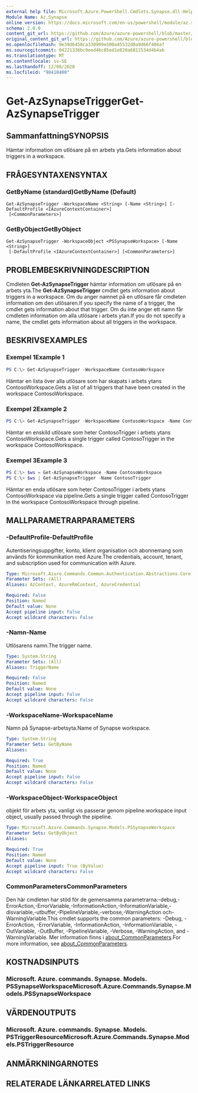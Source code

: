 ```yaml
---
external help file: Microsoft.Azure.PowerShell.Cmdlets.Synapse.dll-Help.xml
Module Name: Az.Synapse
online version: https://docs.microsoft.com/en-us/powershell/module/az.synapse/get-azsynapsetrigger
schema: 2.0.0
content_git_url: https://github.com/Azure/azure-powershell/blob/master/src/Synapse/Synapse/help/Get-AzSynapseTrigger.md
original_content_git_url: https://github.com/Azure/azure-powershell/blob/master/src/Synapse/Synapse/help/Get-AzSynapseTrigger.md
ms.openlocfilehash: 9e39d6458ca330909e500a45532d0a9d66f404af
ms.sourcegitcommit: 04221336bc9eed46c05ed1e828a6811534d4b4ab
ms.translationtype: MT
ms.contentlocale: sv-SE
ms.lasthandoff: 12/08/2020
ms.locfileid: "98410400"
---
```

# <span data-ttu-id="e86cd-101">Get-AzSynapseTrigger</span><span class="sxs-lookup"><span data-stu-id="e86cd-101">Get-AzSynapseTrigger</span></span>

## <span data-ttu-id="e86cd-102">Sammanfattning</span><span class="sxs-lookup"><span data-stu-id="e86cd-102">SYNOPSIS</span></span>
<span data-ttu-id="e86cd-103">Hämtar information om utlösare på en arbets yta.</span><span class="sxs-lookup"><span data-stu-id="e86cd-103">Gets information about triggers in a workspace.</span></span>

## <span data-ttu-id="e86cd-104">FRÅGESYNTAXEN</span><span class="sxs-lookup"><span data-stu-id="e86cd-104">SYNTAX</span></span>

### <span data-ttu-id="e86cd-105">GetByName (standard)</span><span class="sxs-lookup"><span data-stu-id="e86cd-105">GetByName (Default)</span></span>
```
Get-AzSynapseTrigger -WorkspaceName <String> [-Name <String>] [-DefaultProfile <IAzureContextContainer>]
 [<CommonParameters>]
```

### <span data-ttu-id="e86cd-106">GetByObject</span><span class="sxs-lookup"><span data-stu-id="e86cd-106">GetByObject</span></span>
```
Get-AzSynapseTrigger -WorkspaceObject <PSSynapseWorkspace> [-Name <String>]
 [-DefaultProfile <IAzureContextContainer>] [<CommonParameters>]
```

## <span data-ttu-id="e86cd-107">PROBLEMBESKRIVNING</span><span class="sxs-lookup"><span data-stu-id="e86cd-107">DESCRIPTION</span></span>
<span data-ttu-id="e86cd-108">Cmdleten **Get-AzSynapseTrigger** hämtar information om utlösare på en arbets yta.</span><span class="sxs-lookup"><span data-stu-id="e86cd-108">The **Get-AzSynapseTrigger** cmdlet gets information about triggers in a workspace.</span></span> <span data-ttu-id="e86cd-109">Om du anger namnet på en utlösare får cmdleten information om den utlösaren.</span><span class="sxs-lookup"><span data-stu-id="e86cd-109">If you specify the name of a trigger, the cmdlet gets information about that trigger.</span></span> <span data-ttu-id="e86cd-110">Om du inte anger ett namn får cmdleten information om alla utlösare i arbets ytan.</span><span class="sxs-lookup"><span data-stu-id="e86cd-110">If you do not specify a name, the cmdlet gets information about all triggers in the workspace.</span></span>

## <span data-ttu-id="e86cd-111">BESKRIVS</span><span class="sxs-lookup"><span data-stu-id="e86cd-111">EXAMPLES</span></span>

### <span data-ttu-id="e86cd-112">Exempel 1</span><span class="sxs-lookup"><span data-stu-id="e86cd-112">Example 1</span></span>
```powershell
PS C:\> Get-AzSynapseTrigger -WorkspaceName ContosoWorkspace
```

<span data-ttu-id="e86cd-113">Hämtar en lista över alla utlösare som har skapats i arbets ytans ContosoWorkspace.</span><span class="sxs-lookup"><span data-stu-id="e86cd-113">Gets a list of all triggers that have been created in the workspace ContosoWorkspace.</span></span>

### <span data-ttu-id="e86cd-114">Exempel 2</span><span class="sxs-lookup"><span data-stu-id="e86cd-114">Example 2</span></span>
```powershell
PS C:\> Get-AzSynapseTrigger -WorkspaceName ContosoWorkspace -Name ContosoTrigger
```

<span data-ttu-id="e86cd-115">Hämtar en enskild utlösare som heter ContosoTrigger i arbets ytans ContosoWorkspace.</span><span class="sxs-lookup"><span data-stu-id="e86cd-115">Gets a single trigger called ContosoTrigger in the workspace ContosoWorkspace.</span></span>

### <span data-ttu-id="e86cd-116">Exempel 3</span><span class="sxs-lookup"><span data-stu-id="e86cd-116">Example 3</span></span>
```powershell
PS C:\> $ws = Get-AzSynapseWorkspace -Name ContosoWorkspace
PS C:\> $ws | Get-AzSynapseTrigger -Name ContosoTrigger
```

<span data-ttu-id="e86cd-117">Hämtar en enda utlösare som heter ContosoTrigger i arbets ytans ContosoWorkspace via pipeline.</span><span class="sxs-lookup"><span data-stu-id="e86cd-117">Gets a single trigger called ContosoTrigger in the workspace ContosoWorkspace through pipeline.</span></span>

## <span data-ttu-id="e86cd-118">MALLPARAMETRAR</span><span class="sxs-lookup"><span data-stu-id="e86cd-118">PARAMETERS</span></span>

### <span data-ttu-id="e86cd-119">-DefaultProfile</span><span class="sxs-lookup"><span data-stu-id="e86cd-119">-DefaultProfile</span></span>
<span data-ttu-id="e86cd-120">Autentiseringsuppgifter, konto, klient organisation och abonnemang som används för kommunikation med Azure.</span><span class="sxs-lookup"><span data-stu-id="e86cd-120">The credentials, account, tenant, and subscription used for communication with Azure.</span></span>

```yaml
Type: Microsoft.Azure.Commands.Common.Authentication.Abstractions.Core.IAzureContextContainer
Parameter Sets: (All)
Aliases: AzContext, AzureRmContext, AzureCredential

Required: False
Position: Named
Default value: None
Accept pipeline input: False
Accept wildcard characters: False
```

### <span data-ttu-id="e86cd-121">-Namn</span><span class="sxs-lookup"><span data-stu-id="e86cd-121">-Name</span></span>
<span data-ttu-id="e86cd-122">Utlösarens namn.</span><span class="sxs-lookup"><span data-stu-id="e86cd-122">The trigger name.</span></span>

```yaml
Type: System.String
Parameter Sets: (All)
Aliases: TriggerName

Required: False
Position: Named
Default value: None
Accept pipeline input: False
Accept wildcard characters: False
```

### <span data-ttu-id="e86cd-123">-WorkspaceName</span><span class="sxs-lookup"><span data-stu-id="e86cd-123">-WorkspaceName</span></span>
<span data-ttu-id="e86cd-124">Namn på Synapse-arbetsyta.</span><span class="sxs-lookup"><span data-stu-id="e86cd-124">Name of Synapse workspace.</span></span>

```yaml
Type: System.String
Parameter Sets: GetByName
Aliases:

Required: True
Position: Named
Default value: None
Accept pipeline input: False
Accept wildcard characters: False
```

### <span data-ttu-id="e86cd-125">-WorkspaceObject</span><span class="sxs-lookup"><span data-stu-id="e86cd-125">-WorkspaceObject</span></span>
<span data-ttu-id="e86cd-126">objekt för arbets yta, vanligt vis passerar genom pipeline.</span><span class="sxs-lookup"><span data-stu-id="e86cd-126">workspace input object, usually passed through the pipeline.</span></span>

```yaml
Type: Microsoft.Azure.Commands.Synapse.Models.PSSynapseWorkspace
Parameter Sets: GetByObject
Aliases:

Required: True
Position: Named
Default value: None
Accept pipeline input: True (ByValue)
Accept wildcard characters: False
```

### <span data-ttu-id="e86cd-127">CommonParameters</span><span class="sxs-lookup"><span data-stu-id="e86cd-127">CommonParameters</span></span>
<span data-ttu-id="e86cd-128">Den här cmdleten har stöd för de gemensamma parametrarna:-debug,-ErrorAction,-ErrorVariable,-InformationAction,-InformationVariable,-disvariable,-utbuffer,-PipelineVariable,-verbose,-WarningAction och-WarningVariable.</span><span class="sxs-lookup"><span data-stu-id="e86cd-128">This cmdlet supports the common parameters: -Debug, -ErrorAction, -ErrorVariable, -InformationAction, -InformationVariable, -OutVariable, -OutBuffer, -PipelineVariable, -Verbose, -WarningAction, and -WarningVariable.</span></span> <span data-ttu-id="e86cd-129">Mer information finns i [about_CommonParameters](http://go.microsoft.com/fwlink/?LinkID=113216).</span><span class="sxs-lookup"><span data-stu-id="e86cd-129">For more information, see [about_CommonParameters](http://go.microsoft.com/fwlink/?LinkID=113216).</span></span>

## <span data-ttu-id="e86cd-130">KOSTNADS</span><span class="sxs-lookup"><span data-stu-id="e86cd-130">INPUTS</span></span>

### <span data-ttu-id="e86cd-131">Microsoft. Azure. commands. Synapse. Models. PSSynapseWorkspace</span><span class="sxs-lookup"><span data-stu-id="e86cd-131">Microsoft.Azure.Commands.Synapse.Models.PSSynapseWorkspace</span></span>

## <span data-ttu-id="e86cd-132">VÄRDEN</span><span class="sxs-lookup"><span data-stu-id="e86cd-132">OUTPUTS</span></span>

### <span data-ttu-id="e86cd-133">Microsoft. Azure. commands. Synapse. Models. PSTriggerResource</span><span class="sxs-lookup"><span data-stu-id="e86cd-133">Microsoft.Azure.Commands.Synapse.Models.PSTriggerResource</span></span>

## <span data-ttu-id="e86cd-134">ANMÄRKNINGAR</span><span class="sxs-lookup"><span data-stu-id="e86cd-134">NOTES</span></span>

## <span data-ttu-id="e86cd-135">RELATERADE LÄNKAR</span><span class="sxs-lookup"><span data-stu-id="e86cd-135">RELATED LINKS</span></span>
